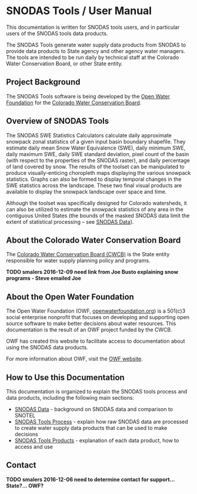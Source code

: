 # SNODAS Tools / User Manual

This documentation is written for SNODAS tools users, and in particular users of the SNODAS tools data products.

The SNODAS Tools generate water supply data products from SNODAS
to provide data products to State agency and other agency water managers.
The tools are intended to be run daily by technical staff at the Colorado Water Conservation Board, or other State entity.

## Project Background

The SNODAS Tools software is being developed by the [Open Water Foundation](http://openwaterfoundation.org)
for the [Colorado Water Conservation Board](http://cdss.state.co.us).

## Overview of SNODAS Tools

The SNODAS SWE Statistics Calculators calculate daily approximate snowpack zonal statistics of a given input basin boundary shapefile. They estimate 
daily mean Snow Water Equivalence (SWE), daily minimum SWE, daily maximum SWE, daily SWE standard deviation, pixel count of the basin (with respect 
to the properties of the SNODAS raster), and daily percentage of land covered by snow. The results of the toolset can be manipulated to produce 
visually-enticing choropleth maps displaying the various snowpack statistics. Graphs can also be formed to display temporal changes in the SWE statistics 
across the landscape. These two final visual products are available to display the snowpack landscape over space and time. 

Although the toolset was specifically designed for Colorado watersheds, it can also be utilized to estimate the snowpack statistics of any area in the 
contiguous United States (the bounds of the masked SNODAS data limit the extent of statistical processing – see [SNODAS Data](../data/overview)). 

## About the Colorado Water Conservation Board

The [Colorado Water Conservation Board (CWCB)](http://cwcb.state.co.us) is the State entity responsible for water supply planning policy and programs.

**TODO smalers 2016-12-09 need link from Joe Busto explaining snow programs - Steve emailed Joe**

## About the Open Water Foundation

The Open Water Foundation (OWF, [openwaterfoundation.org](http://openwaterfoundation.org)) is a 501(c)3 social enterprise
nonprofit that focuses on developing and supporting open source software to make better
decisions about water resources.  This documentation is the result of an OWF project funded by the CWCB.

OWF has created this website to facilitate access to documentation about using the SNODAS data products. 

For more information about OWF, visit the [OWF website](http://openwaterfoundation.org).

## How to Use this Documentation

This documentation is organized to explain the SNODAS tools process and data products, including the following main sections:

* [SNODAS Data](data/overview) - background on SNODAS data and comparison to SNOTEL
* [SNODAS Tools Process](process/overview) - explain how raw SNODAS data are processed to create water supply data products that can be used to make decisions
* [SNODAS Tools Products](products/overview) - explanation of each data product, how to access and use

## Contact

**TODO smalers 2016-12-06 need to determine contact for support... State?... OWF?**
